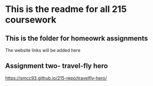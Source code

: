 # This is the readme for all 215 coursework

## This is the folder for homeowrk assignments

The website links will be added here

## Assignment two- travel-fly hero

https://smcc93.github.io/215-repo/travelfly-hero/
